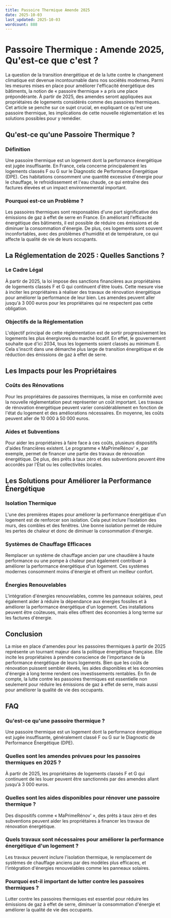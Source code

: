 ```yaml
---
title: Passoire Thermique Amende 2025
date: 2025-10-03
last_updated: 2025-10-03
wordcount: 888
---
```


# Passoire Thermique : Amende 2025, Qu'est-ce que c'est ?

La question de la transition énergétique et de la lutte contre le changement climatique est devenue incontournable dans nos sociétés modernes. Parmi les mesures mises en place pour améliorer l'efficacité énergétique des bâtiments, la notion de « passoire thermique » a pris une place prépondérante. À partir de 2025, des amendes seront appliquées aux propriétaires de logements considérés comme des passoires thermiques. Cet article se penche sur ce sujet crucial, en expliquant ce qu'est une passoire thermique, les implications de cette nouvelle réglementation et les solutions possibles pour y remédier.

## Qu'est-ce qu'une Passoire Thermique ?

### Définition

Une passoire thermique est un logement dont la performance énergétique est jugée insuffisante. En France, cela concerne principalement les logements classés F ou G sur le Diagnostic de Performance Énergétique (DPE). Ces habitations consomment une quantité excessive d'énergie pour le chauffage, le refroidissement et l'eau chaude, ce qui entraîne des factures élevées et un impact environnemental important.

### Pourquoi est-ce un Problème ?

Les passoires thermiques sont responsables d'une part significative des émissions de gaz à effet de serre en France. En améliorant l'efficacité énergétique des bâtiments, il est possible de réduire ces émissions et de diminuer la consommation d'énergie. De plus, ces logements sont souvent inconfortables, avec des problèmes d'humidité et de température, ce qui affecte la qualité de vie de leurs occupants.

## La Réglementation de 2025 : Quelles Sanctions ?

### Le Cadre Légal

À partir de 2025, la loi impose des sanctions financières aux propriétaires de logements classés F et G qui continuent d'être loués. Cette mesure vise à inciter les propriétaires à réaliser des travaux de rénovation énergétique pour améliorer la performance de leur bien. Les amendes peuvent aller jusqu'à 3 000 euros pour les propriétaires qui ne respectent pas cette obligation.

### Objectifs de la Réglementation

L'objectif principal de cette réglementation est de sortir progressivement les logements les plus énergivores du marché locatif. En effet, le gouvernement souhaite que d'ici 2034, tous les logements soient classés au minimum E. Cela s'inscrit dans une démarche plus large de transition énergétique et de réduction des émissions de gaz à effet de serre.

## Les Impacts pour les Propriétaires

### Coûts des Rénovations

Pour les propriétaires de passoires thermiques, la mise en conformité avec la nouvelle réglementation peut représenter un coût important. Les travaux de rénovation énergétique peuvent varier considérablement en fonction de l'état du logement et des améliorations nécessaires. En moyenne, les coûts peuvent aller de 10 000 à 50 000 euros.

### Aides et Subventions

Pour aider les propriétaires à faire face à ces coûts, plusieurs dispositifs d'aides financières existent. Le programme « MaPrimeRénov' », par exemple, permet de financer une partie des travaux de rénovation énergétique. De plus, des prêts à taux zéro et des subventions peuvent être accordés par l'État ou les collectivités locales.

## Les Solutions pour Améliorer la Performance Énergétique

### Isolation Thermique

L'une des premières étapes pour améliorer la performance énergétique d'un logement est de renforcer son isolation. Cela peut inclure l'isolation des murs, des combles et des fenêtres. Une bonne isolation permet de réduire les pertes de chaleur et donc de diminuer la consommation d'énergie.

### Systèmes de Chauffage Efficaces

Remplacer un système de chauffage ancien par une chaudière à haute performance ou une pompe à chaleur peut également contribuer à améliorer la performance énergétique d'un logement. Ces systèmes modernes consomment moins d'énergie et offrent un meilleur confort.

### Énergies Renouvelables

L'intégration d'énergies renouvelables, comme les panneaux solaires, peut également aider à réduire la dépendance aux énergies fossiles et à améliorer la performance énergétique d'un logement. Ces installations peuvent être coûteuses, mais elles offrent des économies à long terme sur les factures d'énergie.

## Conclusion

La mise en place d'amendes pour les passoires thermiques à partir de 2025 représente un tournant majeur dans la politique énergétique française. Elle incite les propriétaires à prendre conscience de l'importance de la performance énergétique de leurs logements. Bien que les coûts de rénovation puissent sembler élevés, les aides disponibles et les économies d'énergie à long terme rendent ces investissements rentables. En fin de compte, la lutte contre les passoires thermiques est essentielle non seulement pour réduire les émissions de gaz à effet de serre, mais aussi pour améliorer la qualité de vie des occupants.

## FAQ

### Qu'est-ce qu'une passoire thermique ?

Une passoire thermique est un logement dont la performance énergétique est jugée insuffisante, généralement classé F ou G sur le Diagnostic de Performance Énergétique (DPE).

### Quelles sont les amendes prévues pour les passoires thermiques en 2025 ?

À partir de 2025, les propriétaires de logements classés F et G qui continuent de les louer peuvent être sanctionnés par des amendes allant jusqu'à 3 000 euros.

### Quelles sont les aides disponibles pour rénover une passoire thermique ?

Des dispositifs comme « MaPrimeRénov' », des prêts à taux zéro et des subventions peuvent aider les propriétaires à financer les travaux de rénovation énergétique.

### Quels travaux sont nécessaires pour améliorer la performance énergétique d'un logement ?

Les travaux peuvent inclure l'isolation thermique, le remplacement de systèmes de chauffage anciens par des modèles plus efficaces, et l'intégration d'énergies renouvelables comme les panneaux solaires.

### Pourquoi est-il important de lutter contre les passoires thermiques ?

Lutter contre les passoires thermiques est essentiel pour réduire les émissions de gaz à effet de serre, diminuer la consommation d'énergie et améliorer la qualité de vie des occupants.